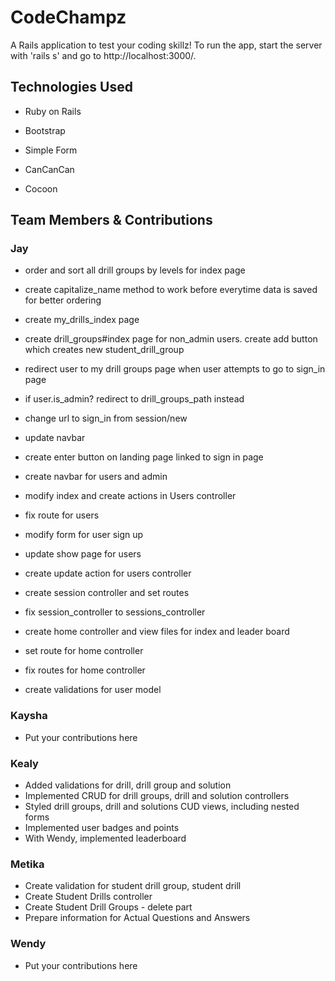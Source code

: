 # CodeChampz

A Rails application to test your coding skillz! To run the app, start the server with 'rails s' and go to http://localhost:3000/.


## Technologies Used

* Ruby on Rails

* Bootstrap

* Simple Form

* CanCanCan

* Cocoon


## Team Members & Contributions


### Jay


* order and sort all drill groups by levels for index page

* create capitalize_name method to work before everytime data is saved for better ordering

* create my_drills_index page

* create drill_groups#index page for non_admin users. create add button which creates new student_drill_group

* redirect user to my drill groups page when user attempts to go to sign_in page

* if user.is_admin? redirect to drill_groups_path instead

* change url to sign_in from session/new

* update navbar

* create enter button on landing page linked to sign in page

* create navbar for users and admin

* modify index and create actions in Users controller

* fix route for users

* modify form for user sign up

* update show page for users

* create update action for users controller

* create session controller and set routes

* fix session_controller to sessions_controller

* create home controller and view files for index and leader board

* set route for home controller

* fix routes for home controller

* create validations for user model


### Kaysha

* Put your contributions here


### Kealy

* Added validations for drill, drill group and solution
* Implemented CRUD for drill groups, drill and solution controllers
* Styled drill groups, drill and solutions CUD views, including nested forms
* Implemented user badges and points
* With Wendy, implemented leaderboard


### Metika

* Create validation for student drill group, student drill
* Create Student Drills controller
* Create Student Drill Groups - delete part
* Prepare information for Actual Questions and Answers


### Wendy

* Put your contributions here

